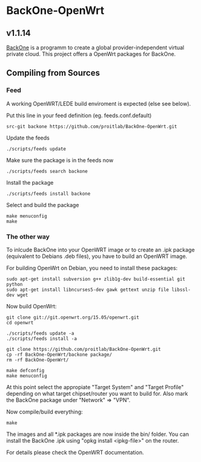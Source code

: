 # BackOne-OpenWrt
## v1.1.14

[BackOne](https://backone.cloud) is a programm to create a global provider-independent virtual private cloud.
This project offers a OpenWrt packages for BackOne.

## Compiling from Sources

### Feed
A working OpenWRT/LEDE build enviroment is expected (else see below).

Put this line in your feed definition (eg. feeds.conf.default)
```
src-git backone https://github.com/proitlab/BackOne-OpenWrt.git
```

Update the feeds
```
./scripts/feeds update
```

Make sure the package is in the feeds now
```
./scripts/feeds search backone
```

Install the package
```
./scripts/feeds install backone
```

Select and build the package
```
make menuconfig
make
```

### The other way

To inlcude BackOne into your OpenWRT image or to create
an .ipk package (equivalent to Debians .deb files),
you have to build an OpenWRT image.

For building OpenWrt on Debian, you need to install these packages:
```
sudo apt-get install subversion g++ zlib1g-dev build-essential git python
sudo apt-get install libncurses5-dev gawk gettext unzip file libssl-dev wget
```

Now build OpenWrt:
```
git clone git://git.openwrt.org/15.05/openwrt.git
cd openwrt

./scripts/feeds update -a
./scripts/feeds install -a

git clone https://github.com/proitlab/BackOne-OpenWrt.git
cp -rf BackOne-OpenWrt/backone package/
rm -rf BackOne-OpenWrt/

make defconfig
make menuconfig
```

At this point select the appropiate "Target System" and "Target Profile"
depending on what target chipset/router you want to build for.
Also mark the BackOne package under "Network" => "VPN".

Now compile/build everything:

```
make
```

The images and all *.ipk packages are now inside the bin/ folder.
You can install the BackOne .ipk using "opkg install &lt;ipkg-file&gt;" on the router.

For details please check the OpenWRT documentation.
